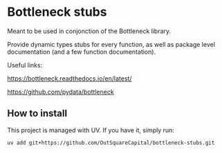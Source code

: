 # Bottleneck stubs

Meant to be used in conjonction of the Bottleneck library.

Provide dynamic types stubs for every function, as well as package level documentation (and a few function documentation).

Useful links:

<https://bottleneck.readthedocs.io/en/latest/>

<https://github.com/pydata/bottleneck>

## How to install

This project is managed with UV. If you have it, simply run:

    uv add git+https://github.com/OutSquareCapital/bottleneck-stubs.git

